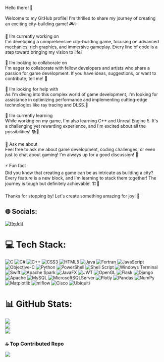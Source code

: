
Hello there! 👋<br><br>Welcome to my GitHub profile! I'm thrilled to share my journey of creating an exciting city-building game! 🎮✨<br><br>🔭 I’m currently working on<br>I'm developing a comprehensive city-building game, focusing on advanced mechanics, rich graphics, and immersive gameplay. Every line of code is a step toward bringing my vision to life!<br><br>👯 I’m looking to collaborate on<br>I'm eager to collaborate with fellow developers and artists who share a passion for game development. If you have ideas, suggestions, or want to contribute, tell me! 🤝<br><br>🤝 I’m looking for help with<br>As I'm diving into this complex world of game development, I'm looking for assistance in optimizing performance and implementing cutting-edge technologies like ray tracing and DLSS.🌟<br><br>🌱 I’m currently learning<br>While working on my game, I'm also learning C++ and Unreal Engine 5. It's a challenging yet rewarding experience, and I'm excited about all the possibilities! 📚🚀<br><br>💬 Ask me about<br>Feel free to ask me about game development, coding challenges, or even just to chat about gaming! I'm always up for a good discussion! 🎉<br><br>⚡ Fun fact<br>Did you know that creating a game can be as intricate as building a city? Every feature is a new block, and I'm learning to stack them together! The journey is tough but definitely achievable! 🏗️💪<br><br>Thanks for stopping by! Let's create something amazing for joy! 🎊


## 🌐 Socials:
[![Reddit](https://img.shields.io/badge/Reddit-%23FF4500.svg?logo=Reddit&logoColor=white)](https://reddit.com/user/Murosama0) 

# 💻 Tech Stack:
![C](https://img.shields.io/badge/c-%2300599C.svg?style=flat&logo=c&logoColor=white) ![C#](https://img.shields.io/badge/c%23-%23239120.svg?style=flat&logo=csharp&logoColor=white) ![C++](https://img.shields.io/badge/c++-%2300599C.svg?style=flat&logo=c%2B%2B&logoColor=white) ![CSS3](https://img.shields.io/badge/css3-%231572B6.svg?style=flat&logo=css3&logoColor=white) ![HTML5](https://img.shields.io/badge/html5-%23E34F26.svg?style=flat&logo=html5&logoColor=white) ![Java](https://img.shields.io/badge/java-%23ED8B00.svg?style=flat&logo=openjdk&logoColor=white) ![Fortran](https://img.shields.io/badge/Fortran-%23734F96.svg?style=flat&logo=fortran&logoColor=white) ![JavaScript](https://img.shields.io/badge/javascript-%23323330.svg?style=flat&logo=javascript&logoColor=%23F7DF1E) ![Objective-C](https://img.shields.io/badge/OBJECTIVE--C-%233A95E3.svg?style=flat&logo=apple&logoColor=white) ![Python](https://img.shields.io/badge/python-3670A0?style=flat&logo=python&logoColor=ffdd54) ![PowerShell](https://img.shields.io/badge/PowerShell-%235391FE.svg?style=flat&logo=powershell&logoColor=white) ![Shell Script](https://img.shields.io/badge/shell_script-%23121011.svg?style=flat&logo=gnu-bash&logoColor=white) ![Windows Terminal](https://img.shields.io/badge/Windows%20Terminal-%234D4D4D.svg?style=flat&logo=windows-terminal&logoColor=white) ![Swift](https://img.shields.io/badge/swift-F54A2A?style=flat&logo=swift&logoColor=white) ![Apache Spark](https://img.shields.io/badge/Apache%20Spark-FDEE21?style=flat&logo=apachespark&logoColor=black) ![JavaFX](https://img.shields.io/badge/javafx-%23FF0000.svg?style=flat&logo=javafx&logoColor=white) ![JWT](https://img.shields.io/badge/JWT-black?style=flat&logo=JSON%20web%20tokens) ![OpenGL](https://img.shields.io/badge/OpenGL-%23FFFFFF.svg?style=flat&logo=opengl) ![Flask](https://img.shields.io/badge/flask-%23000.svg?style=flat&logo=flask&logoColor=white) ![Django](https://img.shields.io/badge/django-%23092E20.svg?style=flat&logo=django&logoColor=white) ![Apache](https://img.shields.io/badge/apache-%23D42029.svg?style=flat&logo=apache&logoColor=white) ![MySQL](https://img.shields.io/badge/mysql-4479A1.svg?style=flat&logo=mysql&logoColor=white) ![MicrosoftSQLServer](https://img.shields.io/badge/Microsoft%20SQL%20Server-CC2927?style=flat&logo=microsoft%20sql%20server&logoColor=white) ![Plotly](https://img.shields.io/badge/Plotly-%233F4F75.svg?style=flat&logo=plotly&logoColor=white) ![Pandas](https://img.shields.io/badge/pandas-%23150458.svg?style=flat&logo=pandas&logoColor=white) ![NumPy](https://img.shields.io/badge/numpy-%23013243.svg?style=flat&logo=numpy&logoColor=white) ![Matplotlib](https://img.shields.io/badge/Matplotlib-%23ffffff.svg?style=flat&logo=Matplotlib&logoColor=black) ![mlflow](https://img.shields.io/badge/mlflow-%23d9ead3.svg?style=flat&logo=numpy&logoColor=blue) ![Cisco](https://img.shields.io/badge/cisco-%23049fd9.svg?style=flat&logo=cisco&logoColor=black) ![Ubiquiti](https://img.shields.io/badge/ubiquiti-%230559C9.svg?style=flat&logo=ubiquiti&logoColor=white)
# 📊 GitHub Stats:
![](https://github-readme-stats.vercel.app/api?username=Murosama&theme=highcontrast&hide_border=false&include_all_commits=true&count_private=true)<br/>
![](https://github-readme-streak-stats.herokuapp.com/?user=Murosama&theme=highcontrast&hide_border=false)<br/>
![](https://github-readme-stats.vercel.app/api/top-langs/?username=Murosama&theme=highcontrast&hide_border=false&include_all_commits=true&count_private=true&layout=compact)

### 🔝 Top Contributed Repo
![](https://github-contributor-stats.vercel.app/api?username=Murosama&limit=5&theme=highcontrast&combine_all_yearly_contributions=true)

<!-- Proudly created with GPRM ( https://gprm.itsvg.in ) -->
